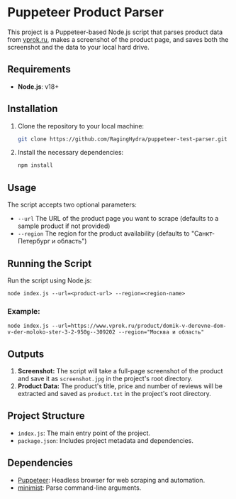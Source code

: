 # Puppeteer Product Parser

This project is a Puppeteer-based Node.js script that parses product data from [vprok.ru](https://www.vprok.ru), makes a screenshot of the product page, and saves both the screenshot and the data to your local hard drive.

## Requirements

- **Node.js**: v18+ 

## Installation

1. Clone the repository to your local machine:
    ```bash
    git clone https://github.com/RagingHydra/puppeteer-test-parser.git
    ```
2. Install the necessary dependencies:
    ```bash
    npm install
    ```

## Usage
The script accepts two optional parameters:
* `--url` The URL of the product page you want to scrape (defaults to a sample product if not provided)
* `--region` The region for the product availability (defaults to "Санкт-Петербург и область")

## Running the Script
Run the script using Node.js:
    
    node index.js --url=<product-url> --region=<region-name>

### Example:
    
    node index.js --url=https://www.vprok.ru/product/domik-v-derevne-dom-v-der-moloko-ster-3-2-950g--309202 --region="Москва и область"

## Outputs
1. **Screenshot:** The script will take a full-page screenshot of the product and save it as `screenshot.jpg` in the project's root directory.
2. **Product Data:** The product's title, price and number of reviews will be extracted and saved as `product.txt` in the project's root directory.

## Project Structure
* `index.js`: The main entry point of the project.
* `package.json`: Includes project metadata and dependencies.

## Dependencies
* [Puppeteer](https://pptr.dev/): Headless browser for web scraping and automation.
* [minimist](https://www.npmjs.com/package/minimist): Parse command-line arguments.


